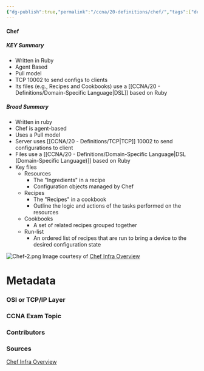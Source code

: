 ```yaml
---
{"dg-publish":true,"permalink":"/ccna/20-definitions/chef/","tags":["defs_ccna"]}
---
```


#### Chef
##### KEY Summary
- Written in Ruby
- Agent Based
- Pull model
- TCP 10002 to send configs to clients
- Its files (e.g., Recipes and Cookbooks) use a [[CCNA/20 - Definitions/Domain-Specific Language\|DSL]] based on Ruby

##### Broad Summary
- Written in ruby
- Chef is agent-based
- Uses a Pull model
- Server uses [[CCNA/20 - Definitions/TCP\|TCP]] 10002 to send configurations to client
- Files use a [[CCNA/20 - Definitions/Domain-Specific Language\|DSL (Domain-Specific Language)]] based on Ruby
- Key files
	- Resources
		- The "Ingredients" in a recipe
		- Configuration objects managed by Chef
	- Recipes
		- The "Recipes" in a cookbook
		- Outline the logic and actions of the tasks performed on the resources
	- Cookbooks
		- A set of related recipes grouped together
	- Run-list
		- An ordered list of recipes that are run to bring a device to the desired configuration state

![Chef-2.png](/img/user/CCNA/Attachments/Chef-2.png)
Image courtesy of [Chef Infra Overview](https://docs.chef.io/chef_overview/)





# Metadata
### OSI or TCP/IP Layer

### CCNA Exam Topic

### Contributors

### Sources
[Chef Infra Overview](https://docs.chef.io/chef_overview/)